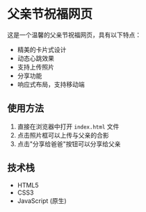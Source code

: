 # 父亲节祝福网页

这是一个温馨的父亲节祝福网页，具有以下特点：

- 精美的卡片式设计
- 动态心跳效果
- 支持上传照片
- 分享功能
- 响应式布局，支持移动端

## 使用方法

1. 直接在浏览器中打开 `index.html` 文件
2. 点击照片框可以上传与父亲的合影
3. 点击"分享给爸爸"按钮可以分享给父亲

## 技术栈

- HTML5
- CSS3
- JavaScript (原生) 